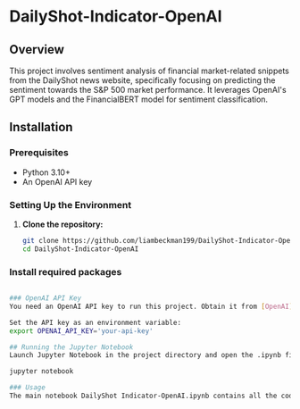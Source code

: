 # DailyShot-Indicator-OpenAI

## Overview
This project involves sentiment analysis of financial market-related snippets from the DailyShot news website, specifically focusing on predicting the sentiment towards the S&P 500 market performance. It leverages OpenAI's GPT models and the FinancialBERT model for sentiment classification.

## Installation

### Prerequisites
- Python 3.10+
- An OpenAI API key

### Setting Up the Environment
1. **Clone the repository:**
   ```bash
   git clone https://github.com/liambeckman199/DailyShot-Indicator-OpenAI
   cd DailyShot-Indicator-OpenAI
   
### Install required packages
```bash pip install -r requirements.txt

### OpenAI API Key
You need an OpenAI API key to run this project. Obtain it from [OpenAI](https://openai.com/).

Set the API key as an environment variable:
export OPENAI_API_KEY='your-api-key'

## Running the Jupyter Notebook
Launch Jupyter Notebook in the project directory and open the .ipynb file:

jupyter notebook

### Usage
The main notebook DailyShot Indicator-OpenAI.ipynb contains all the code and documentation to run the sentiment analysis models.
